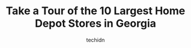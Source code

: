 ---
layout: ampstory
image: https://i0.wp.com/paketmu.com/wp-content/uploads/2023/06/the-home-depot-0-in-georgia-1686365868.jpeg?resize=640,853
author: techidn
featured: false
description: Explore the diverse Home Depot Store scene in Georgia, home to an incredible selection of 10 establishments catering to every taste. Whether youre in search of iconic favorites or undiscove
title: Take a Tour of the 10 Largest Home Depot Stores in Georgia
cover:
   title: Take a Tour of the 10 Largest Home Depot Stores in Georgia
   subtitle: RICKPATE
   background: https://paketmu.com/wp-content/uploads/2023/06/the-home-depot-0-in-georgia-1686365868.jpeg

pages: 
 - layout: thirds
   top: <h1>#1 The Home Depot</h1>
   bottom: "<p>First off I love this place. Its a place where I can go find what I need and find stuff I didnt know I need and Im constantly surprised by new things I find every time</p>"
   background: https://paketmu.com/wp-content/uploads/2023/06/the-home-depot-1-in-georgia-1686365869.jpeg
   backgroundblur: true
 - layout: thirds
   top: <h1>#2 The Home Depot</h1>
   bottom: "<p>I wanted to get the gray 24 by 24 pavers but they always sell out. Order more inventory. In the meantime, here are other garden supplies I was interested in.</p>"
   background: https://paketmu.com/wp-content/uploads/2023/06/the-home-depot-2-in-georgia-1686365870.jpeg
   cta:
      link: https://paketmu.com/take-a-tour-of-the-10-largest-home-depot-stores-in-georgia/
      text: Take a Tour of the 10 Largest Home Depot Stores in Georgia
 - layout: thirds
   top: <h1>#3 The Home Depot</h1>
   bottom: "<p>Store Manager Mike Washington was extremely rude, attempted to get a price match from another Home Depot upon advisement from a diff Home Depot. not only did he refuse bu</p>"
   background: https://paketmu.com/wp-content/uploads/2023/06/the-home-depot-3-in-georgia-1686365871.jpeg
   cta:
      link: https://paketmu.com/take-a-tour-of-the-10-largest-home-depot-stores-in-georgia/
      text: Take a Tour of the 10 Largest Home Depot Stores in Georgia
 - layout: thirds
   top: <h1>#4 The Home Depot</h1>
   bottom: "<p>650 Ponce De Leon Ave NE, Atlanta, GA 30308, United States</p>"
   background: https://images.unsplash.com/photo-1618556658017-fd9c732d1360?ixlib=rb-4.0.3&ixid=MnwxMjA3fDB8MHxwaG90by1wYWdlfHx8fGVufDB8fHx8&auto=format&fit=crop&w=640&h=853&q=80
   cta:
      link: https://paketmu.com/take-a-tour-of-the-10-largest-home-depot-stores-in-georgia/
      text: Take a Tour of the 10 Largest Home Depot Stores in Georgia
 - layout: thirds
   top: <h1>#5 The Home Depot</h1>
   bottom: "<p>4136 Jimmy Carter Blvd, Norcross, GA 30093, United States</p>"
   background: https://images.unsplash.com/photo-1580610447943-1bfbef5efe07?ixlib=rb-4.0.3&ixid=MnwxMjA3fDB8MHxwaG90by1wYWdlfHx8fGVufDB8fHx8&auto=format&fit=crop&w=640&h=853&q=80
   cta:
      link: https://paketmu.com/take-a-tour-of-the-10-largest-home-depot-stores-in-georgia/
      text: Take a Tour of the 10 Largest Home Depot Stores in Georgia
 - layout: thirds
   top: <h1>#6 The Home Depot</h1>
   bottom: "<p>680 Lamar Hutcheson Pkwy, Riverdale, GA 30274, United States</p>"
   background: https://images.unsplash.com/photo-1557672172-298e090bd0f1?ixlib=rb-4.0.3&ixid=MnwxMjA3fDB8MHxwaG90by1wYWdlfHx8fGVufDB8fHx8&auto=format&fit=crop&w=640&h=853&q=80
   cta:
      link: https://paketmu.com/take-a-tour-of-the-10-largest-home-depot-stores-in-georgia/
      text: Take a Tour of the 10 Largest Home Depot Stores in Georgia
 - layout: thirds
   top: <h1>#7 The Home Depot</h1>
   bottom: "<p>4343 Tilly Mill Rd, Atlanta, GA 30360, United States</p>"
   background: https://images.unsplash.com/photo-1527067829737-402993088e6b?ixlib=rb-4.0.3&ixid=MnwxMjA3fDB8MHxwaG90by1wYWdlfHx8fGVufDB8fHx8&auto=format&fit=crop&w=640&h=853&q=80
   cta:
      link: https://paketmu.com/take-a-tour-of-the-10-largest-home-depot-stores-in-georgia/
      text: Take a Tour of the 10 Largest Home Depot Stores in Georgia
 - layout: thirds
   middle: Continue reading...
   background: https://images.unsplash.com/photo-1546497974-b213c9efb599?ixlib=rb-4.0.3&ixid=MnwxMjA3fDB8MHxwaG90by1wYWdlfHx8fGVufDB8fHx8&auto=format&fit=crop&w=640&h=853&q=80
   cta:
      link: https://paketmu.com/take-a-tour-of-the-10-largest-home-depot-stores-in-georgia/
      text: Take a Tour of the 10 Largest Home Depot Stores in Georgia
      
---